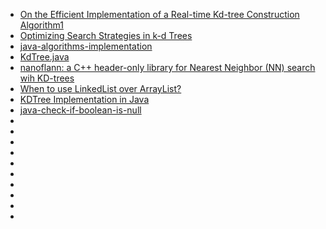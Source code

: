 * [On the Efficient Implementation of a Real-time Kd-tree Construction Algorithm1](http://grmanet.sogang.ac.kr/ihm/webpapers/1309FastKdTreeConst.pdf)
* [Optimizing Search Strategies in k-d Trees](http://infolab.stanford.edu/~nsample/pubs/samplehaines.pdf)
* [java-algorithms-implementation ](https://github.com/phishman3579/java-algorithms-implementation)
* [KdTree.java](https://github.com/dychen/algs4/blob/master/kdtree/KdTree.java)
* [nanoflann: a C++ header-only library for Nearest Neighbor (NN) search wih KD-trees](https://github.com/jlblancoc/nanoflann)
* [When to use LinkedList over ArrayList?](http://stackoverflow.com/questions/322715)
* [KDTree Implementation in Java](http://stackoverflow.com/questions/253767/kdtree-implementation-in-java)
* [java-check-if-boolean-is-null](http://stackoverflow.com/questions/15937715/)
* []()
* []()
* []()
* []()
* []()
* []()
* []()
* []()
* []()
* []()